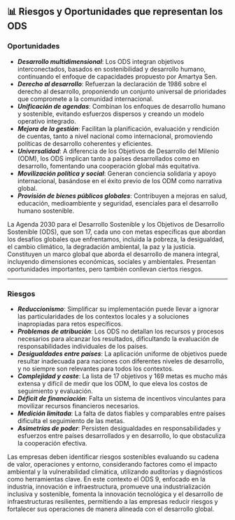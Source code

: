 ## 📊 Riesgos y Oportunidades que representan los ODS

### Oportunidades
- ***Desarrollo multidimensional***: Los ODS integran objetivos interconectados, basados en sostenibilidad y desarrollo humano, continuando el enfoque de capacidades propuesto por Amartya Sen.
- ***Derecho al desarrollo***: Refuerzan la declaración de 1986 sobre el derecho al desarrollo, proponiendo un conjunto universal de prioridades que compromete a la comunidad internacional.
- ***Unificación de agendas***: Combinan los enfoques de desarrollo humano y sostenible, evitando esfuerzos dispersos y creando un modelo operativo integrado.
- ***Mejora de la gestión***: Facilitan la planificación, evaluación y rendición de cuentas, tanto a nivel nacional como internacional, promoviendo políticas de desarrollo coherentes y eficientes.
- ***Universalidad***: A diferencia de los Objetivos de Desarrollo del Milenio (ODM), los ODS implican tanto a países desarrollados como en desarrollo, fomentando una cooperación global más equitativa.
- ***Movilización política y social***: Generan conciencia solidaria y apoyo internacional, basándose en el éxito previo de los ODM como narrativa global.
- ***Provisión de bienes públicos globales***: Contribuyen a mejoras en salud, educación, medioambiente y seguridad, esenciales para el desarrollo humano sostenible.

La Agenda 2030 para el Desarrollo Sostenible y los Objetivos de Desarrollo Sostenible (ODS), que son 17, cada uno con metas específicas que abordan los desafíos globales que enfrentamos, incluida la pobreza, la desigualdad, el cambio climático, la degradación ambiental, la paz y la justicia. Constituyen un marco global que aborda el desarrollo de manera integral, incluyendo dimensiones económicas, sociales y ambientales. Presentan oportunidades importantes, pero también conllevan ciertos riesgos.

---

### Riesgos
- ***Reduccionismo***: Simplificar su implementación puede llevar a ignorar las particularidades de los contextos locales y a soluciones inapropiadas para retos específicos.
- ***Problemas de atribución***: Los ODS no detallan los recursos y procesos necesarios para alcanzar los resultados, dificultando la evaluación de responsabilidades individuales de los países.
- ***Desigualdades entre países***: La aplicación uniforme de objetivos puede resultar inadecuada para naciones con diferentes niveles de desarrollo, y no siempre son relevantes para todos los contextos.
- ***Complejidad y coste***: La lista de 17 objetivos y 169 metas es mucho más extensa y difícil de medir que los ODM, lo que eleva los costos de seguimiento y evaluación.
- ***Déficit de financiación***: Falta un sistema de incentivos vinculantes para movilizar recursos financieros necesarios.
- ***Medición limitada***: La falta de datos fiables y comparables entre países dificulta el seguimiento de las metas.
- ***Asimetrías de poder***: Persisten desigualdades en responsabilidades y esfuerzos entre países desarrollados y en desarrollo, lo que obstaculiza la cooperación efectiva.

Las empresas deben identificar riesgos sostenibles evaluando su cadena de valor, operaciones y entorno, considerando factores como el impacto ambiental y la vulnerabilidad climática, utilizando auditorías y diagnósticos como herramientas clave. En este contexto el ODS 9, enfocado en la industria, innovación e infraestructura, promueve una industrialización inclusiva y sostenible, fomenta la innovación tecnológica y el desarrollo de infraestructuras resilientes, permitiendo a las empresas reducir riesgos y fortalecer sus operaciones de manera alineada con el desarrollo global.
